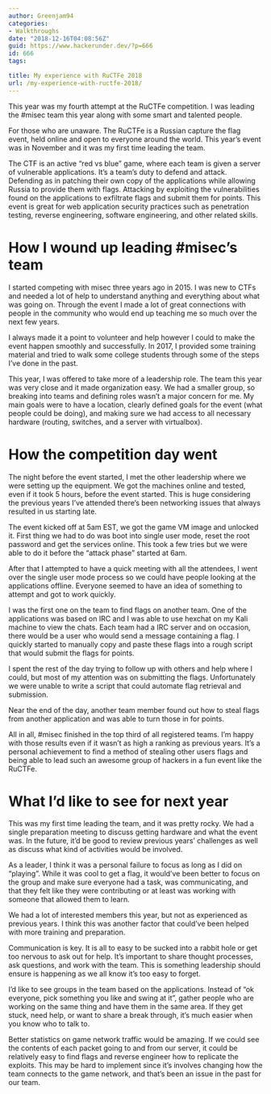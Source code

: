 ```yaml
---
author: Greenjam94
categories:
- Walkthroughs
date: "2018-12-16T04:08:56Z"
guid: https://www.hackerunder.dev/?p=666
id: 666
tags:

title: My experience with RuCTFe 2018
url: /my-experience-with-ructfe-2018/
---
```


This year was my fourth attempt at the RuCTFe competition. I was leading the #misec team this year along with some smart and talented people.

For those who are unaware. The RuCTFe is a Russian capture the flag event, held online and open to everyone around the world. This year’s event was in November and it was my first time leading the team.

The CTF is an active “red vs blue” game, where each team is given a server of vulnerable applications. It’s a team’s duty to defend and attack. Defending as in patching their own copy of the applications while allowing Russia to provide them with flags. Attacking by exploiting the vulnerabilities found on the applications to exfiltrate flags and submit them for points. This event is great for web application security practices such as penetration testing, reverse engineering, software engineering, and other related skills.

# How I wound up leading #misec’s team

I started competing with misec three years ago in 2015. I was new to CTFs and needed a lot of help to understand anything and everything about what was going on. Through the event I made a lot of great connections with people in the community who would end up teaching me so much over the next few years.

I always made it a point to volunteer and help however I could to make the event happen smoothly and successfully. In 2017, I provided some training material and tried to walk some college students through some of the steps I’ve done in the past.

This year, I was offered to take more of a leadership role. The team this year was very close and it made organization easy. We had a smaller group, so breaking into teams and defining roles wasn’t a major concern for me. My main goals were to have a location, clearly defined goals for the event (what people could be doing), and making sure we had access to all necessary hardware (routing, switches, and a server with virtualbox).

# How the competition day went

The night before the event started, I met the other leadership where we were setting up the equipment. We got the machines online and tested, even if it took 5 hours, before the event started. This is huge considering the previous years I’ve attended there’s been networking issues that always resulted in us starting late.

The event kicked off at 5am EST, we got the game VM image and unlocked it. First thing we had to do was boot into single user mode, reset the root password and get the services online. This took a few tries but we were able to do it before the “attack phase” started at 6am.

After that I attempted to have a quick meeting with all the attendees, I went over the single user mode process so we could have people looking at the applications offline. Everyone seemed to have an idea of something to attempt and got to work quickly.

I was the first one on the team to find flags on another team. One of the applications was based on IRC and I was able to use hexchat on my Kali machine to view the chats. Each team had a IRC server and on occasion, there would be a user who would send a message containing a flag. I quickly started to manually copy and paste these flags into a rough script that would submit the flags for points.

I spent the rest of the day trying to follow up with others and help where I could, but most of my attention was on submitting the flags. Unfortunately we were unable to write a script that could automate flag retrieval and submission.

Near the end of the day, another team member found out how to steal flags from another application and was able to turn those in for points.

All in all, #misec finished in the top third of all registered teams. I’m happy with those results even if it wasn’t as high a ranking as previous years. It’s a personal achievement to find a method of stealing other users flags and being able to lead such an awesome group of hackers in a fun event like the RuCTFe.

# What I’d like to see for next year

This was my first time leading the team, and it was pretty rocky. We had a single preparation meeting to discuss getting hardware and what the event was. In the future, it’d be good to review previous years’ challenges as well as discuss what kind of activities would be involved.

As a leader, I think it was a personal failure to focus as long as I did on “playing”. While it was cool to get a flag, it would’ve been better to focus on the group and make sure everyone had a task, was communicating, and that they felt like they were contributing or at least was working with someone that allowed them to learn.

We had a lot of interested members this year, but not as experienced as previous years. I think this was another factor that could’ve been helped with more training and preparation.

Communication is key. It is all to easy to be sucked into a rabbit hole or get too nervous to ask out for help. It’s important to share thought processes, ask questions, and work with the team. This is something leadership should ensure is happening as we all know it’s too easy to forget.

I’d like to see groups in the team based on the applications. Instead of “ok everyone, pick something you like and swing at it”, gather people who are working on the same thing and have them in the same area. If they get stuck, need help, or want to share a break through, it’s much easier when you know who to talk to.

Better statistics on game network traffic would be amazing. If we could see the contents of each packet going to and from our server, it could be relatively easy to find flags and reverse engineer how to replicate the exploits. This may be hard to implement since it’s involves changing how the team connects to the game network, and that’s been an issue in the past for our team.
